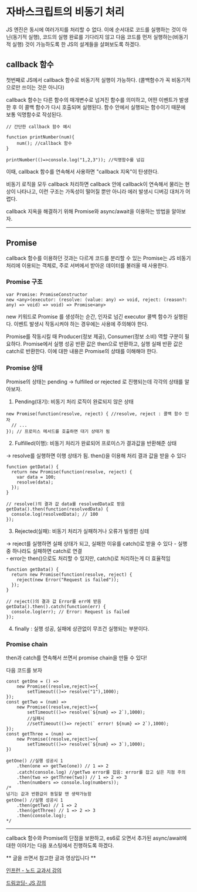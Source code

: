 # 자바스크립트의 비동기 처리

JS 엔진은 동시에 여러가지를 처리할 수 없다. 이에 순서대로 코드를 실행하는 것이 아닌(동기적 실행), 코드의 실행 완료를 기다리지 않고 
다음 코드를 먼저 실행하는(비동기적 실행) 것이 가능하도록 한 JS의 설계들을 살펴보도록 하겠다.

## callback 함수
첫번째로 JS에서 callback 함수로 비동기적 실행이 가능하다. (콜백함수가 꼭 비동기적으로만 쓰이는 것은 아니다)

callback 함수는 다른 함수의 매개변수로 넘겨진 함수를 의미하고, 어떤 이벤트가 발생한 후 이 콜백 함수가 다시 호출되며 실행된다. 함수 안에서 실행되는 함수이기 때문에 보통 익명함수로 작성된다.

```JS
// 간단한 callback 함수 예시

function printNumber(num){ 
    num(); //callback 함수
}

printNumber(()=>console.log("1,2,3")); //익명함수를 넘김
```

이때, callback 함수를 연속해서 사용하면 "callback 지옥"이 탄생한다.

비동기 로직을 모두 callback 처리하면 callback 안에 callback이 연속해서 물리는 현상이 나타나고,
이런 구조는 가독성이 떨어질 뿐만 아니라 에러 발생시 디버깅 대처가 어렵다.

callback 지옥을 해결하기 위해 Promise와 async/await을 이용하는 방법을 알아보자.

-----
## Promise

callback 함수를 이용하던 것과는 다르게 코드를 분리할 수 있는 Promise는 JS 비동기 처리에 이용되는 객체로, 
주로 서버에서 받아온 데이터를 불러올 때 사용한다. 

### Promise 구조
```JS
var Promise: PromiseConstructor
new <any>(executor: (resolve: (value: any) => void, reject: (reason?: any) => void) => void) => Promise<any>
```
new 키워드로 Promise 를 생성하는 순간, 인자로 넘긴 executor 콜백 함수가 실행된다. 이벤트 발생시 작동시켜야 하는 경우에는 사용에 주의해야 한다.

Promise를 작동시킬 때 Producer(정보 제공), Consumer(정보 소비) 역할 구분이 필요하다. Promise에서 실행 성공 반환 값은 then으로 반환하고, 실행 실패 반환 값은 catch로 반환한다. 이에 대한 내용은 Promise의 상태를 이해해야 한다.
### Promise 상태

Promise의 상태는 pending -> fulfilled or rejected 로 진행되는데 각각의 상태를 알아보자.

1) Pending(대기): 비동기 처리 로직이 완료되지 않은 상태

```JS
new Promise(function(resolve, reject) { //resolve, reject : 콜백 함수 인자
  // ...
}); // 프로미스 메서드를 호출하면 대기 상태가 됨
```

2) Fulfilled(이행): 비동기 처리가 완료되어 프로미스가 결과값을 반환해준 상태

-> resolve를 실행하면 이행 상태가 됨. then()을 이용해 처리 결과 값을 받을 수 있다
```JS
function getData() {
  return new Promise(function(resolve, reject) {
    var data = 100;
    resolve(data);
  });
}

// resolve()의 결과 값 data를 resolvedData로 받음
getData().then(function(resolvedData) {
  console.log(resolvedData); // 100
});
```

3) Rejected(실패): 비동기 처리가 실패하거나 오류가 빌셍힌 싱테

-> reject를 실행하면 실패 상태가 되고, 실패한 이유를 catch()로 받을 수 있다 
    - 실행 중 하나라도 실패하면 catch로 연결\
    - error는 then()으로도 처리할 수 있지만, catch()로 처리하는게 더 효율적임

```JS
function getData() {
  return new Promise(function(resolve, reject) {
    reject(new Error("Request is failed"));
  });
}

// reject()의 결과 값 Error를 err에 받음
getData().then().catch(function(err) {
  console.log(err); // Error: Request is failed
});
```

4) finally : 실행 성공, 실패에 상관없이 무조건 실행되는 부분이다.

### Promise chain

then과 catch를 연속해서 쓰면서 promise chain을 만들 수 있다! 

다음 코드를 보자

```JS
const getOne = () => 
    new Promise((resolve,reject)=>{ 
        setTimeout(()=> resolve("1"),1000);
});
const getTwo = (num) => 
    new Promise((resolve,reject)=>{ 
        setTimeout(()=> resolve(`${num} => 2`),1000);
        //실패시
        //setTimeout(()=> reject(` error! ${num} => 2`),1000);
});
const getThree = (num) => 
    new Promise((resolve,reject)=>{ 
        setTimeout(()=> resolve(`${num} => 3`),1000);
})

getOne() //실행 성공시 1
    .then(one => getTwo(one)) // 1 => 2
    .catch(console.log) //getTwo error를 잡음: error를 잡고 싶은 지점 주의
    .then(two => getThree(two)) // 1 => 2 => 3
    .then(numbers => console.log(numbers));
/*
넘기는 값과 반환값이 동일할 땐 생략가능함
getOne() //실행 성공시 1
    .then(getTwo) // 1 => 2
    .then(getThree) // 1 => 2 => 3
    .then(console.log);
*/

```
-----

callback 함수와 Promise의 단점을 보완하고, es6로 오면서 추가된 async/await에 대한 이야기는 다음 포스팅에서 진행하도록 하겠다.


** 글을 쓰면서 참고한 글과 영상입니다 **

[인프런 - 노드 교과서 강의](https://www.inflearn.com/course/%EB%85%B8%EB%93%9C-%EA%B5%90%EA%B3%BC%EC%84%9C/dashboard)

[드림코딩- JS 강의](https://www.youtube.com/watch?v=JB_yU6Oe2eE)


